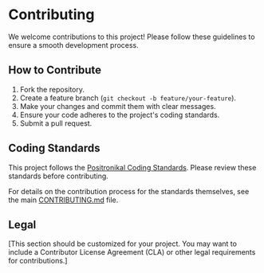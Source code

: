 # Contributing

We welcome contributions to this project! Please follow these guidelines to ensure a smooth development process.

## How to Contribute
1. Fork the repository.
2. Create a feature branch (`git checkout -b feature/your-feature`).
3. Make your changes and commit them with clear messages.
4. Ensure your code adheres to the project's coding standards.
5. Submit a pull request.

## Coding Standards
This project follows the [Positronikal Coding Standards](https://github.com/positronikal/coding-standards/tree/main/standards). Please review these standards before contributing.

For details on the contribution process for the standards themselves, see the main [CONTRIBUTING.md](https://github.com/positronikal/coding-standards/blob/main/CONTRIBUTING.md) file.

## Legal
[This section should be customized for your project. You may want to include a Contributor License Agreement (CLA) or other legal requirements for contributions.]
